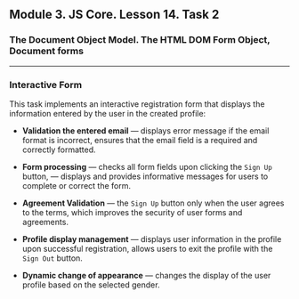 ## Module 3. JS Core. Lesson 14. Task 2

### The Document Object Model. The HTML DOM Form Object, Document forms
***

### Interactive Form

This task implements an interactive registration form that displays the information entered by the user in the created profile:

- **Validation the entered email** — displays error message if the email format is incorrect, ensures that the email field is a required and correctly formatted.

- **Form processing** — checks all form fields upon clicking the `Sign Up` button,  — displays and provides informative messages for users to complete or correct the form.

- **Agreement Validation** — the `Sign Up` button only when the user agrees to the terms, which improves the security of user forms and agreements.

- **Profile display management** — displays user information in the profile upon successful registration, allows users to exit the profile with the `Sign Out` button.

- **Dynamic change of appearance** — changes the display of the user profile based on the selected gender.

